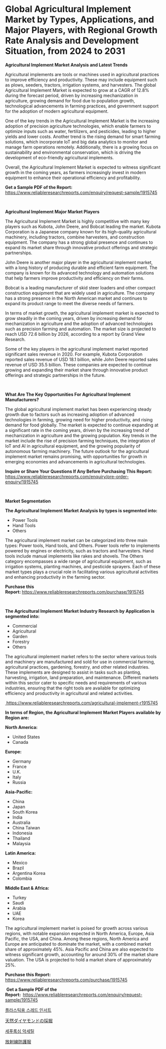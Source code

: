 <p><h1>Global Agricultural Implement Market by Types, Applications, and Major Players, with Regional Growth Rate Analysis and Development Situation, from 2024 to 2031</h1></p><p><strong>Agricultural Implement Market Analysis and Latest Trends</strong></p>
<p><p>Agricultural implements are tools or machines used in agricultural practices to improve efficiency and productivity. These may include equipment such as plows, seeders, tractors, irrigation systems, and harvesters. The global Agricultural Implement Market is expected to grow at a CAGR of 12.8% during the forecast period, driven by increasing mechanization in agriculture, growing demand for food due to population growth, technological advancements in farming practices, and government support for the adoption of modern agricultural equipment.</p><p>One of the key trends in the Agricultural Implement Market is the increasing adoption of precision agriculture technologies, which enable farmers to optimize inputs such as water, fertilizers, and pesticides, leading to higher yields and lower costs. Another trend is the rising demand for smart farming solutions, which incorporate IoT and big data analytics to monitor and manage farm operations remotely. Additionally, there is a growing focus on sustainability and environmental conservation, which is driving the development of eco-friendly agricultural implements.</p><p>Overall, the Agricultural Implement Market is expected to witness significant growth in the coming years, as farmers increasingly invest in modern equipment to enhance their operational efficiency and profitability.</p></p>
<p><strong>Get a Sample PDF of the Report:&nbsp;</strong> <a href="https://www.reliableresearchreports.com/enquiry/request-sample/1915745">https://www.reliableresearchreports.com/enquiry/request-sample/1915745</a></p>
<p>&nbsp;</p>
<p><strong>Agricultural Implement Major Market Players</strong></p>
<p><p>The Agricultural Implement Market is highly competitive with many key players such as Kubota, John Deere, and Bobcat leading the market. Kubota Corporation is a Japanese company known for its high-quality agricultural machinery, including tractors, combine harvesters, and construction equipment. The company has a strong global presence and continues to expand its market share through innovative product offerings and strategic partnerships.</p><p>John Deere is another major player in the agricultural implement market, with a long history of producing durable and efficient farm equipment. The company is known for its advanced technology and automation solutions that help farmers improve productivity and efficiency on their farms.</p><p>Bobcat is a leading manufacturer of skid steer loaders and other compact construction equipment that are widely used in agriculture. The company has a strong presence in the North American market and continues to expand its product range to meet the diverse needs of farmers.</p><p>In terms of market growth, the agricultural implement market is expected to grow steadily in the coming years, driven by increasing demand for mechanization in agriculture and the adoption of advanced technologies such as precision farming and automation. The market size is projected to reach USD 72.6 billion by 2026, according to a report by Grand View Research.</p><p>Some of the key players in the agricultural implement market reported significant sales revenue in 2020. For example, Kubota Corporation reported sales revenue of USD 18.1 billion, while John Deere reported sales revenue of USD 35.5 billion. These companies are expected to continue growing and expanding their market share through innovative product offerings and strategic partnerships in the future.</p></p>
<p>&nbsp;</p>
<p><strong>What Are The Key Opportunities For Agricultural Implement Manufacturers?</strong></p>
<p><p>The global agricultural implement market has been experiencing steady growth due to factors such as increasing adoption of advanced technologies in farming, growing need for higher productivity, and rising demand for food globally. The market is expected to continue expanding at a significant rate in the coming years, driven by the increasing trend of mechanization in agriculture and the growing population. Key trends in the market include the rise of precision farming techniques, the integration of IoT and AI in agricultural equipment, and the growing popularity of autonomous farming machinery. The future outlook for the agricultural implement market remains promising, with opportunities for growth in emerging economies and advancements in agricultural technologies.</p></p>
<p><strong>Inquire or Share Your Questions If Any Before Purchasing This Report:</strong> <a href="https://www.reliableresearchreports.com/enquiry/pre-order-enquiry/1915745">https://www.reliableresearchreports.com/enquiry/pre-order-enquiry/1915745</a></p>
<p>&nbsp;</p>
<p><strong>Market Segmentation</strong></p>
<p><strong>The Agricultural Implement Market Analysis by types is segmented into:</strong></p>
<p><ul><li>Power Tools</li><li>Hand Tools</li><li>Others</li></ul></p>
<p><p>The agricultural implement market can be categorized into three main types: Power tools, Hand tools, and Others. Power tools refer to implements powered by engines or electricity, such as tractors and harvesters. Hand tools include manual implements like rakes and shovels. The Others category encompasses a wide range of agricultural equipment, such as irrigation systems, planting machines, and pesticide sprayers. Each of these market types plays a crucial role in facilitating various agricultural activities and enhancing productivity in the farming sector.</p></p>
<p><strong>Purchase this Report:&nbsp;</strong><a href="https://www.reliableresearchreports.com/purchase/1915745">https://www.reliableresearchreports.com/purchase/1915745</a></p>
<p>&nbsp;</p>
<p><strong>The Agricultural Implement Market Industry Research by Application is segmented into:</strong></p>
<p><ul><li>Commercial</li><li>Agricultural</li><li>Garden</li><li>Forestry</li><li>Others</li></ul></p>
<p><p>The agricultural implement market refers to the sector where various tools and machinery are manufactured and sold for use in commercial farming, agricultural practices, gardening, forestry, and other related industries. These implements are designed to assist in tasks such as planting, harvesting, irrigation, land preparation, and maintenance. Different markets within this sector cater to specific needs and requirements of various industries, ensuring that the right tools are available for optimizing efficiency and productivity in agricultural and related activities.</p></p>
<p><a href="https://www.reliableresearchreports.com/agricultural-implement-r1915745">&nbsp;https://www.reliableresearchreports.com/agricultural-implement-r1915745</a></p>
<p><strong>In terms of Region, the Agricultural Implement Market Players available by Region are:</strong></p>
<p>
    <p> <strong> North America: </strong>
        <ul>
            <li>United States</li>
            <li>Canada</li>
        </ul>
        </p> 
    <p> <strong> Europe: </strong>
        <ul>
            <li>Germany</li>
            <li>France</li>
            <li>U.K.</li>
            <li>Italy</li>
            <li>Russia</li>
        </ul>
        </p> 
    <p> <strong> Asia-Pacific: </strong>
        <ul>
            <li>China</li>
            <li>Japan</li>
            <li>South Korea</li>
            <li>India</li>
            <li>Australia</li>
            <li>China Taiwan</li>
            <li>Indonesia</li>
            <li>Thailand</li>
            <li>Malaysia</li>
        </ul>
        </p> 
    <p> <strong> Latin America: </strong>
        <ul>
            <li>Mexico</li>
            <li>Brazil</li>
            <li>Argentina Korea</li>
            <li>Colombia</li>
        </ul>
        </p> 
    <p> <strong> Middle East & Africa: </strong>
        <ul>
            <li>Turkey</li>
            <li>Saudi</li>
            <li>Arabia</li>
            <li>UAE</li>
            <li>Korea</li>
        </ul>
    </p>
    </p>
<p><p>The agricultural implement market is poised for growth across various regions, with notable expansion expected in North America, Europe, Asia Pacific, the USA, and China. Among these regions, North America and Europe are anticipated to dominate the market, with a combined market share of approximately 45%. Asia Pacific and China are also expected to witness significant growth, accounting for around 30% of the market share valuation. The USA is projected to hold a market share of approximately 25%.</p></p>
<p><strong>Purchase this Report: </strong><a href="https://www.reliableresearchreports.com/purchase/1915745">https://www.reliableresearchreports.com/purchase/1915745</a></p>
<p>&nbsp;<strong>Get a Sample PDF of the Report:&nbsp;&nbsp;</strong><a href="https://www.reliableresearchreports.com/enquiry/request-sample/1915745">https://www.reliableresearchreports.com/enquiry/request-sample/1915745</a></p>
<p><strong></strong></p>
<p><p><a href="https://medium.com/@jenniferstanley2022/%ED%94%8C%EB%9D%BC%EC%8A%A4%ED%8B%B1%EC%9A%A9-%EC%8A%A4%EB%A0%88%EB%93%9C-%EC%9D%B8%EC%84%9C%ED%8A%B8-%EC%8B%9C%EC%9E%A5-%EB%B6%84%EC%84%9D-cagr-%EC%8B%9C%EC%9E%A5-%EC%84%B8%EB%B6%84%ED%99%94-%EB%B0%8F-%EA%B8%80%EB%A1%9C%EB%B2%8C-%EC%82%B0%EC%97%85-%EA%B0%9C%EC%9A%94-979f6f008ec1">플라스틱용 스레드 인서트</a></p><p><a href="https://medium.com/@bertramveum2023/%E5%A4%A9%E7%84%B6%E3%83%80%E3%82%A4%E3%83%A4%E3%83%A2%E3%83%B3%E3%83%89%E6%8E%A1%E6%8E%98%E5%B8%82%E5%A0%B4%E3%81%AE%E5%88%86%E6%9E%90%E3%81%A82024%E5%B9%B4%E3%81%8B%E3%82%892031%E5%B9%B4%E3%81%BE%E3%81%A7%E3%81%AE%E6%9C%9F%E9%96%93%E3%81%AE%E3%82%B5%E3%82%A4%E3%82%BA%E4%BA%88%E6%B8%AC-9a50e1549242">天然ダイヤモンドの採掘</a></p><p><a href="https://medium.com/@justonblock/%EC%84%B8%ED%94%BC%EB%A3%A9%EC%8B%AC-%EC%95%84%EC%84%B8%ED%8B%B8-%EC%8B%9C%EC%9E%A5-%EB%8F%99%ED%96%A5-%EB%B0%8F-%EC%8B%9C%EC%9E%A5-%EB%B6%84%EC%84%9D%EC%9D%B4-2024-2031%EA%B8%B0%EA%B0%84%EC%9D%84-%EC%98%88%EC%B8%A1%ED%95%98%EA%B3%A0-%EC%9E%88%EC%8A%B5%EB%8B%88%EB%8B%A4-1134e36b5c18">세푸록심 악세틸</a></p><p><a href="https://medium.com/@phillipbarnett65/%E6%94%BE%E5%B0%84%E7%B7%9A%E9%98%B2%E8%AD%B7%E6%9C%8D%E5%B8%82%E5%A0%B4%E3%81%AF-%E5%B8%82%E5%A0%B4%E3%82%B7%E3%82%A7%E3%82%A2-%E5%B8%82%E5%A0%B4%E3%81%AE%E3%83%88%E3%83%AC%E3%83%B3%E3%83%89-%E5%B8%82%E5%A0%B4%E3%81%AE%E6%88%90%E9%95%B7%E3%81%AB%E9%96%A2%E3%81%99%E3%82%8B%E6%83%85%E5%A0%B1%E3%82%92%E6%8F%90%E4%BE%9B%E3%81%97%E3%81%BE%E3%81%99-4bfd514b25e2">放射線防護服</a></p></p>